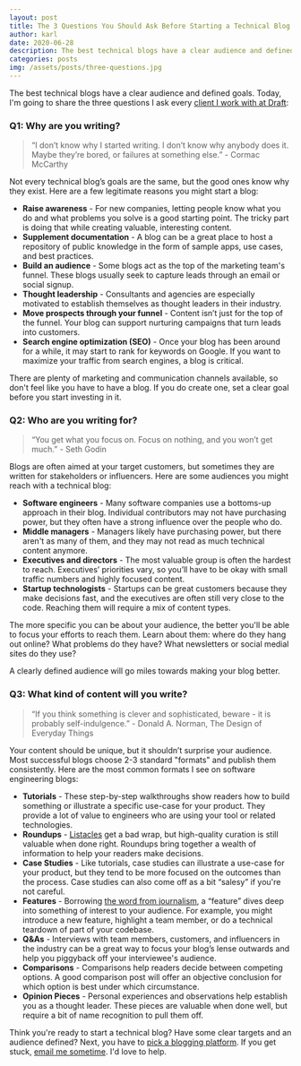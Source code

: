 ```yaml
---
layout: post
title: The 3 Questions You Should Ask Before Starting a Technical Blog
author: karl
date: 2020-06-28
description: The best technical blogs have a clear audience and defined goals. Here are the three questions you should ask before starting a technical blog.
categories: posts
img: /assets/posts/three-questions.jpg
---
```


The best technical blogs have a clear audience and defined goals. Today, I'm going to share the three questions I ask every [client I work with at Draft](https://draft.dev/):

### Q1: Why are you writing?

> “I don’t know why I started writing. I don’t know why anybody does it. Maybe they’re bored, or failures at something else.” - Cormac McCarthy

Not every technical blog’s goals are the same, but the good ones know why they exist. Here are a few legitimate reasons you might start a blog:

*   **Raise awareness** - For new companies, letting people know what you do and what problems you solve is a good starting point. The tricky part is doing that while creating valuable, interesting content.
*   **Supplement documentation** - A blog can be a great place to host a repository of public knowledge in the form of sample apps, use cases, and best practices.
*   **Build an audience** - Some blogs act as the top of the marketing team's funnel. These blogs usually seek to capture leads through an email or social signup.
*   **Thought leadership** - Consultants and agencies are especially motivated to establish themselves as thought leaders in their industry.
*   **Move prospects through your funnel** - Content isn’t just for the top of the funnel. Your blog can support nurturing campaigns that turn leads into customers.
*   **Search engine optimization (SEO)** - Once your blog has been around for a while, it may start to rank for keywords on Google. If you want to maximize your traffic from search engines, a blog is critical.

There are plenty of marketing and communication channels available, so don't feel like you have to have a blog. If you do create one, set a clear goal before you start investing in it.

<!-- signup -->

### Q2: Who are you writing for?

> “You get what you focus on. Focus on nothing, and you won’t get much.” - Seth Godin

Blogs are often aimed at your target customers, but sometimes they are written for stakeholders or influencers. Here are some audiences you might reach with a technical blog:

*   **Software engineers** - Many software companies use a bottoms-up approach in their blog. Individual contributors may not have purchasing power, but they often have a strong influence over the people who do.
*   **Middle managers** - Managers likely have purchasing power, but there aren't as many of them, and they may not read as much technical content anymore.
*   **Executives and directors** - The most valuable group is often the hardest to reach. Executives’ priorities vary, so you’ll have to be okay with small traffic numbers and highly focused content.
*   **Startup technologists** - Startups can be great customers because they make decisions fast, and the executives are often still very close to the code. Reaching them will require a mix of content types.

The more specific you can be about your audience, the better you'll be able to focus your efforts to reach them. Learn about them: where do they hang out online? What problems do they have? What newsletters or social medial sites do they use?

A clearly defined audience will go miles towards making your blog better.

### Q3: What kind of content will you write?

> “If you think something is clever and sophisticated, beware - it is probably self-indulgence.” - Donald A. Norman, The Design of Everyday Things

Your content should be unique, but it shouldn’t surprise your audience. Most successful blogs choose 2-3 standard "formats" and publish them consistently. Here are the most common formats I see on software engineering blogs:

*   **Tutorials** - These step-by-step walkthroughs show readers how to build something or illustrate a specific use-case for your product. They provide a lot of value to engineers who are using your tool or related technologies.
*   **Roundups** - [Listacles](https://en.wikipedia.org/wiki/Listicle) get a bad wrap, but high-quality curation is still valuable when done right. Roundups bring together a wealth of information to help your readers make decisions.
*   **Case Studies** - Like tutorials, case studies can illustrate a use-case for your product, but they tend to be more focused on the outcomes than the process. Case studies can also come off as a bit “salesy” if you're not careful.
*   **Features** - Borrowing [the word from journalism](https://www.bbc.co.uk/bitesize/guides/zqt7k7h/revision/1), a “feature” dives deep into something of interest to your audience. For example, you might introduce a new feature, highlight a team member, or do a technical teardown of part of your codebase.
*   **Q&As** - Interviews with team members, customers, and influencers in the industry can be a great way to focus your blog’s lense outwards and help you piggyback off your interviewee's audience.
*   **Comparisons** - Comparisons help readers decide between competing options. A good comparison post will offer an objective conclusion for which option is best under which circumstance.
*   **Opinion Pieces** - Personal experiences and observations help establish you as a thought leader. These pieces are valuable when done well, but require a bit of name recognition to pull them off.

Think you're ready to start a technical blog? Have some clear targets and an audience defined? Next, you have to [pick a blogging platform](/learn/posts/blogging-platforms). If you get stuck, [email me sometime](mailto:karl@draft.dev). I'd love to help.
